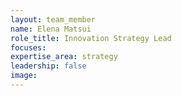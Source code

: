 ```yaml
---
layout: team_member
name: Elena Matsui
role_title: Innovation Strategy Lead
focuses:
expertise_area: strategy
leadership: false
image:
---
```


